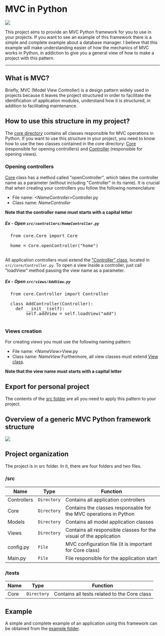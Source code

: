 # MVC in Python
![](https://github.com/williamniemiec/MVC-in-Python/blob/master/media/logo/mvc-in-python_logo.jpg?raw=true)

This project aims to provide an MVC Python framework for you to use in your projects. If you want to see an example of this framework there is a simple and complete example about a database manager. I believe that this example will make understanding easier of how the mechanics of MVC works in Python, in addiction to give you a general view of how to make a project with this pattern.

<hr />

## What is MVC?
Briefly, MVC (Model View Controller) is a design pattern widely used in projects because it leaves the project structured in order to facilitate the identification of application modules, understand how it is structured, in addition to facilitating maintenance.

## How to use this structure in my project?
The [core directory](https://github.com/williamniemiec/MVC-in-Python/blob/master/src/core) contains all classes responsible for MVC operations in Python. If you want to use this structure in your project, you need to know how to use the two classes contained in the core directory: [Core](https://github.com/williamniemiec/MVC-in-Python/blob/master/src/core/Core.py) (responsible for opening controllers) and [Controller](https://github.com/williamniemiec/MVC-in-Python/blob/master/src/core/Controller.py) (responsible for opening views).

### Opening controllers
[Core](https://github.com/williamniemiec/MVC-in-Python/blob/master/src/core/Core.py) class has a method called "openController", which takes the controller name as a parameter (without including "Controller" in its name). It is crucial that when creating your controllers you follow the following nomenclature:
- File name: <i>&lt;NameController&gt;</i>Controller&#46;py
- Class name:  <i>NameController</i>

<b>Note that the controller name must starts with a capital letter</b>
##### Ex - Open <code>src/controllers/HomeController.py</code>
 <pre>
  from core.Core import Core
 
  home = Core.openController("home")
 </pre>

All application controllers must extend the ["Controller" class](https://github.com/williamniemiec/MVC-in-Python/blob/master/src/core/Controller.py), located in <code>src/core/Controller.py</code>. To open a view inside a controller, just call "loadView" method passing the view name as a parameter.

##### Ex - Open <code>src/views/AddView.py</code>
 <pre>
  from core.Controller import Controller
 
  class AddController(Controller):
    def __init__(self):
        self.addView = self.loadView("add")
 </pre>

### Views creation
For creating views you must use the following naming pattern:
- File name: <i>&lt;NameView&gt;</i>View&#46;py
- Class name:  <i>NameView</i>
Furthermore, all view classes must extend [View class](https://github.com/williamniemiec/MVC-in-Python/blob/master/src/views/View.py).

<b>Note that the view name must starts with a capital letter</b>

## Export for personal project
The contents of the [src folder](https://github.com/williamniemiec/MVC-in-Python/blob/master/src) are all you need to apply this pattern to your project.

## Overview of a generic MVC Python framework structure
![](https://github.com/williamniemiec/MVC-in-Python/blob/master/media/uml/uml.png)

## Project organization
The project is in src folder. In it, there are four folders and two files.

### /src
|Name| Type| Function
|------- | --- | ----
| Controllers | `Directory`| Contains all application controllers
| Core | `Directory`| Contains the classes responsable for the MVC operations in Python
| Models | `Directory`| Contains all model application classes
| Views | `Directory`| Contains all responsible classes for the visual of the application
| config&#46;py | `File`| MVC configuration file (it is important for Core class)
| Main&#46;py | `File`| File responsible for the application start

### /tests
|Name| Type| Function
|------- | --- | ----
| Core | `Directory`| Contains all tests related to the Core class


## Example
A simple and complete example of an application using this framework can be obtained from the [example folder](https://github.com/williamniemiec/MVC-in-Python/blob/master/example).

